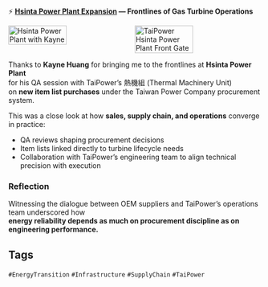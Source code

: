 ⚡ **[Hsinta Power Plant Expansion](https://www.taipower.com.tw/2289/2363/2400/2401/11678/normalPost) — Frontlines of Gas Turbine Operations**

<div style="display:flex;flex-wrap:wrap;gap:10px">
  <img src="/alvin-site/JPG_VID/hsinta1.jpg" alt="Hsinta Power Plant with Kayne" width="48%">
  <img src="/alvin-site/JPG_VID/hsinta2.jpg" alt="TaiPower Hsinta Power Plant Front Gate" width="48%">
</div>

Thanks to **Kayne Huang** for bringing me to the frontlines at **Hsinta Power Plant**  
for his QA session with TaiPower’s 熱機組 (Thermal Machinery Unit)  
on **new item list purchases** under the Taiwan Power Company procurement system.  

This was a close look at how **sales, supply chain, and operations** converge in practice:  

- QA reviews shaping procurement decisions  
- Item lists linked directly to turbine lifecycle needs  
- Collaboration with TaiPower’s engineering team to align technical precision with execution  

### Reflection  
Witnessing the dialogue between OEM suppliers and TaiPower’s operations team underscored how  
**energy reliability depends as much on procurement discipline as on engineering performance.**

## Tags
`#EnergyTransition` `#Infrastructure` `#SupplyChain` `#TaiPower`
